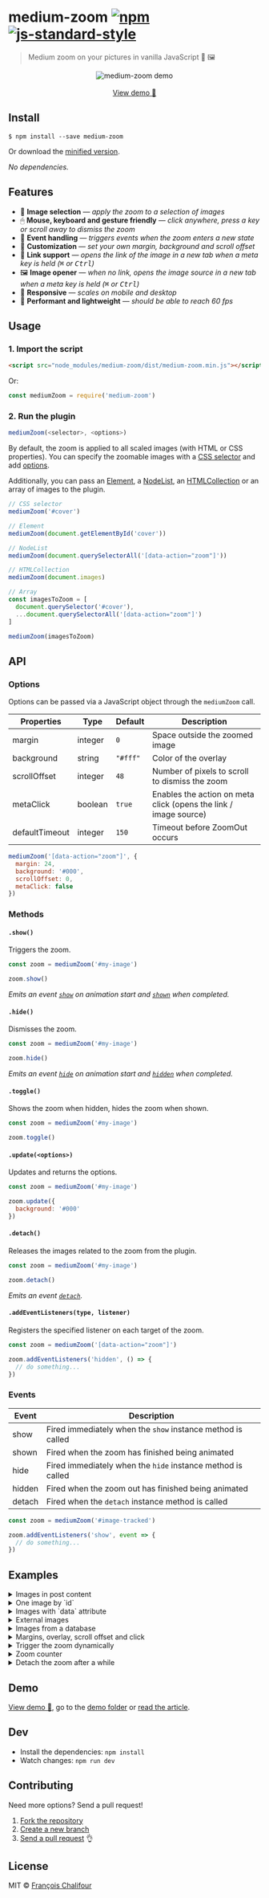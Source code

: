# medium-zoom [![npm](https://img.shields.io/npm/v/medium-zoom.svg)](https://www.npmjs.com/package/medium-zoom) [![js-standard-style](https://img.shields.io/badge/code%20style-standard-brightgreen.svg)](https://github.com/feross/standard)

> Medium zoom on your pictures in vanilla JavaScript 🔎 🖼

<p align="center">
  <img src="https://cloud.githubusercontent.com/assets/6137112/17153725/3c052454-537e-11e6-9340-b52ef32a5667.gif" alt="medium-zoom demo">
  <br>
  <br>
  <a href="http://francoischalifour.com/files/lab/medium-image-zoom/">View demo 🔎</a>
</p>

## Install

```console
$ npm install --save medium-zoom
```

Or download the [minified version](https://raw.githubusercontent.com/francoischalifour/medium-zoom/master/dist/medium-zoom.min.js).

*No dependencies.*

## Features

* 🔎 **Image selection** — *apply the zoom to a selection of images*
* 🖱 **Mouse, keyboard and gesture friendly** — *click anywhere, press a key or scroll away to dismiss the zoom*
* 🎉 **Event handling** — *triggers events when the zoom enters a new state*
* 🔧 **Customization** — *set your own margin, background and scroll offset*
* 🔗 **Link support** — *opens the link of the image in a new tab when a meta key is held (<kbd>⌘</kbd> or <kbd>Ctrl</kbd>)*
* 🖼 **Image opener** — *when no link, opens the image source in a new tab when a meta key is held (<kbd>⌘</kbd> or <kbd>Ctrl</kbd>)*
* 📱 **Responsive** — *scales on mobile and desktop*
* 🚀 **Performant and lightweight** — *should be able to reach 60 fps*

## Usage

### 1. Import the script

```html
<script src="node_modules/medium-zoom/dist/medium-zoom.min.js"></script>
```

Or:

```js
const mediumZoom = require('medium-zoom')
```

### 2. Run the plugin

```js
mediumZoom(<selector>, <options>)
```

By default, the zoom is applied to all scaled images (with HTML or CSS properties). You can specify the zoomable images with a [CSS selector](http://www.w3schools.com/cssref/css_selectors.asp) and add [options](#options).

Additionally, you can pass an [Element](https://developer.mozilla.org/en-US/docs/Web/API/Element), a [NodeList](https://developer.mozilla.org/en-US/docs/Web/API/NodeList), an [HTMLCollection](https://developer.mozilla.org/en-US/docs/Web/API/HTMLCollection) or an array of images to the plugin.

```js
// CSS selector
mediumZoom('#cover')

// Element
mediumZoom(document.getElementById('cover'))

// NodeList
mediumZoom(document.querySelectorAll('[data-action="zoom"]'))

// HTMLCollection
mediumZoom(document.images)

// Array
const imagesToZoom = [
  document.querySelector('#cover'),
  ...document.querySelectorAll('[data-action="zoom"]')
]

mediumZoom(imagesToZoom)
```

## API

### Options

Options can be passed via a JavaScript object through the `mediumZoom` call.

| Properties   | Type    | Default  | Description                                                         |
|--------------|---------|----------|---------------------------------------------------------------------|
| margin       | integer | `0`      | Space outside the zoomed image                                      |
| background   | string  | `"#fff"` | Color of the overlay                                                |
| scrollOffset | integer | `48`     | Number of pixels to scroll to dismiss the zoom                      |
| metaClick    | boolean | `true`   | Enables the action on meta click (opens the link / image source)    |
| defaultTimeout    | integer | `150`   | Timeout before ZoomOut occurs    |

```js
mediumZoom('[data-action="zoom"]', {
  margin: 24,
  background: '#000',
  scrollOffset: 0,
  metaClick: false
})
```

### Methods

#### `.show()`

Triggers the zoom.

```js
const zoom = mediumZoom('#my-image')

zoom.show()
```

*Emits an event [`show`](#events) on animation start and [`shown`](#events) when completed.*

#### `.hide()`

Dismisses the zoom.

```js
const zoom = mediumZoom('#my-image')

zoom.hide()
```

*Emits an event [`hide`](#events) on animation start and [`hidden`](#events) when completed.*

#### `.toggle()`

Shows the zoom when hidden, hides the zoom when shown.

```js
const zoom = mediumZoom('#my-image')

zoom.toggle()
```

#### `.update(<options>)`

Updates and returns the options.

```js
const zoom = mediumZoom('#my-image')

zoom.update({
  background: '#000'
})
```

#### `.detach()`

Releases the images related to the zoom from the plugin.

```js
const zoom = mediumZoom('#my-image')

zoom.detach()
```

*Emits an event [`detach`](#events).*

#### `.addEventListeners(type, listener)`

Registers the specified listener on each target of the zoom.

```js
const zoom = mediumZoom('[data-action="zoom"]')

zoom.addEventListeners('hidden', () => {
  // do something...
})
```

### Events

| Event            | Description                                                         |
|------------------|---------------------------------------------------------------------|
| show             | Fired immediately when the `show` instance method is called         |
| shown            | Fired when the zoom has finished being animated                     |
| hide             | Fired immediately when the `hide` instance method is called         |
| hidden           | Fired when the zoom out has finished being animated                 |
| detach           | Fired when the `detach` instance method is called                   |

```js
const zoom = mediumZoom('#image-tracked')

zoom.addEventListeners('show', event => {
  // do something...
})
```

## Examples

<details>
 <summary>Images in post content</summary>

```js
mediumZoom('.post img')
```
</details>

<details>
 <summary>One image by `id`</summary>

```js
mediumZoom('#cover')
```
</details>

<details>
 <summary>Images with `data` attribute</summary>

```js
mediumZoom('[data-action="zoom"]')
```
</details>

<details>
 <summary>External images</summary>

```js
mediumZoom('img[src^="http"]')
```
</details>

<details>
 <summary>Images from a database</summary>

```js
fetch(`https://myapi.com/posts/${postId}`)
  .then(response => response.json())
  .then(post => {
    const imagesToZoom = post.images
      .map(imgSrc => document.querySelector(`img[src=${imgSrc}]`))

    mediumZoom(imagesToZoom)
  })
```
</details>

<details>
 <summary>Margins, overlay, scroll offset and click</summary>

```js
mediumZoom({
  margin: 16,
  background: '#000',
  scrollOffset: 0,
  metaClick: false
})
```
</details>

<details>
 <summary>Trigger the zoom dynamically</summary>

```js
const button = document.querySelector('#btn-zoom')
const zoom = mediumZoom('#image')

button.addEventListener('click', () => zoom.show())
```
</details>

<details>
 <summary>Zoom counter</summary>

```js
let counter = 0
const zoom = mediumZoom('#image-tracked')

zoom.addEventListeners('show', event => {
  console.log(`"${event.target.alt}" has been zoomed ${++counter} times`)
})
```
</details>

<details>
 <summary>Detach the zoom after a while</summary>

```js
const zoom = mediumZoom('#image-detach')

setTimeout(() => {
  zoom.detach()
}, 5000)
```
</details>

## Demo

[View demo 🔎](http://francoischalifour.com/files/lab/medium-image-zoom/), go to the [demo folder](demo/) or [read the article](http://francoischalifour.com/lab/medium-image-zoom/).

## Dev

* Install the dependencies: `npm install`
* Watch changes: `npm run dev`

## Contributing

Need more options? Send a pull request!

1. [Fork the repository](https://help.github.com/articles/fork-a-repo/)
2. [Create a new branch](https://help.github.com/articles/creating-and-deleting-branches-within-your-repository/#creating-a-branch)
3. [Send a pull request](https://help.github.com/articles/creating-a-pull-request/) 👌

## License

MIT © [François Chalifour](http://francoischalifour.com)
